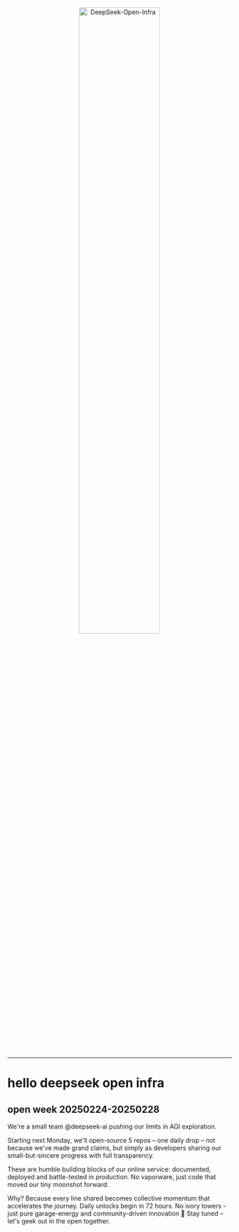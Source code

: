 <!-- markdownlint-disable first-line-h1 -->
<!-- markdownlint-disable html -->
<!-- markdownlint-disable no-duplicate-header -->

<div align="center">
  <img src="https://github.com/deepseek-ai/DeepSeek-V2/blob/main/figures/logo.svg?raw=true" width="60%" alt="DeepSeek-Open-Infra" />
</div>
<hr>

# hello deepseek open infra

## open week 20250224-20250228
We're a small team @deepseek-ai pushing our limits in AGI exploration.

Starting next Monday, we'll open-source 5 repos – one daily drop – not because we've made grand claims, but simply as developers sharing our small-but-sincere progress with full transparency.

These are humble building blocks of our online service: documented, deployed and battle-tested in production. No vaporware, just code that moved our tiny moonshot forward.

Why? Because every line shared becomes collective momentum that accelerates the journey.
Daily unlocks begin in 72 hours. No ivory towers - just pure garage-energy and community-driven innovation 🔧
Stay tuned – let's geek out in the open together.
